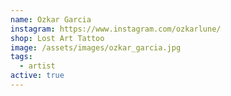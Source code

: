 ```yaml
---
name: Ozkar Garcia
instagram: https://www.instagram.com/ozkarlune/
shop: Lost Art Tattoo
image: /assets/images/ozkar_garcia.jpg
tags:
  - artist
active: true
---
```

